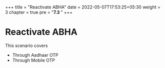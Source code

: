 +++
title = "Reactivate ABHA"
date = 2022-05-07T17:53:25+05:30
weight = 3
chapter = true
pre = "<b>7.3 </b>"
+++

# Reactivate ABHA

This scenario covers

- Through Aadhaar OTP
- Through Mobile OTP

